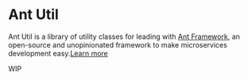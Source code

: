 # Ant Util

Ant Util is a library of utility classes for leading with [Ant Framework](https://github.com/back4app/antframework), an open-source and unopinionated framework to make microservices development easy.[Learn more](https://github.com/back4app/antframework#readme)

WIP
